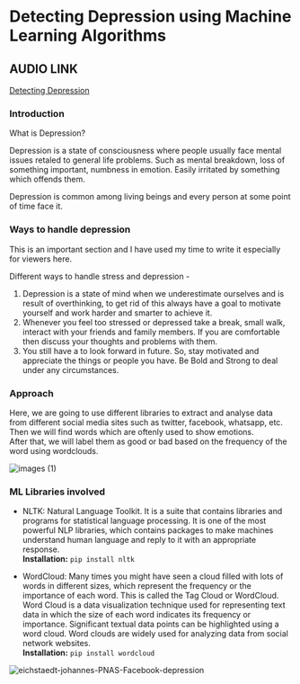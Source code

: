 # Detecting Depression using Machine Learning Algorithms

## AUDIO LINK

[Detecting Depression](https://drive.google.com/file/d/1MdLyjevIaKs3Pk1fhUExCW8umxD4MIIA/view?usp=sharing)

### Introduction

What is Depression?

Depression is a state of consciousness where people usually face mental issues retaled to general life problems. Such as mental breakdown, loss of something important, numbness in emotion. Easily irritated by something which offends them.

Depression is common among living beings and every person at some point of time face it. 

### Ways to handle depression 

This is an important section and I have used my time to write it especially for viewers here.<br>

Different ways to handle stress and depression -

1. Depression is a state of mind when we underestimate ourselves and is result of overthinking, to get rid of this always have a goal to motivate yourself and work harder and smarter to achieve it. <br>
2. Whenever you feel too stressed or depressed take a break, small walk, interact with your friends and family members. If you are comfortable then discuss your thoughts and problems with them. <br>
3. You still have a to look forward in future. So, stay motivated and appreciate the things or people you have. Be Bold and Strong to deal under any circumstances.

### Approach

Here, we are going to use different libraries to extract and analyse data from different social media sites such as twitter, facebook, whatsapp, etc. Then we will find words which are oftenly used to show emotions.<br>
After that, we will label them as good or bad based on the frequency of the word using wordclouds.

![images (1)](https://user-images.githubusercontent.com/75624735/138996108-1357052c-7bf1-4c97-ad84-50b9fc18e487.png)

### ML Libraries involved

- NLTK: Natural Language Toolkit. It is a suite that contains libraries and programs for statistical language processing. It is one of the most powerful NLP libraries, which contains packages to make machines understand human language and reply to it with an appropriate response.<br>
__Installation:__ `pip install nltk`

- WordCloud: Many times you might have seen a cloud filled with lots of words in different sizes, which represent the frequency or the importance of each word. This is called the Tag Cloud or WordCloud. Word Cloud is a data visualization technique used for representing text data in which the size of each word indicates its frequency or importance. Significant textual data points can be highlighted using a word cloud. Word clouds are widely used for analyzing data from social network websites.<br>
__Installation:__ `pip install wordcloud`

![eichstaedt-johannes-PNAS-Facebook-depression](https://user-images.githubusercontent.com/75624735/138894038-326c99d8-cc2f-4088-80e9-6e2026d53d1a.png)

